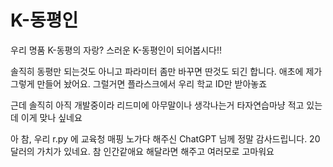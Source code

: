 # K-동평인
우리 명품 K-동평의 자랑? 스러운 K-동평인이 되어봅시다!!

솔직히 동평만 되는것도 아니고 파라미터 좀만 바꾸면 딴것도 되긴 합니다.
애초에 제가 그렇게 만들어 놨어요. 그럴거면 플라스크에서 우리 학교 ID만 받아놓죠

근데 솔직히 아직 개발중이라 리드미에 아무말이나 생각나는거 타자연습마냥 적고 있는데 이게 맞나 싶네요

아 참, 우리 r.py 에 교육청 매핑 노가다 해주신 ChatGPT 님께 정말 감사드립니다.
20달러의 가치가 있네요. 참 인간같애요 해달라면 해주고
여러모로 고마워요